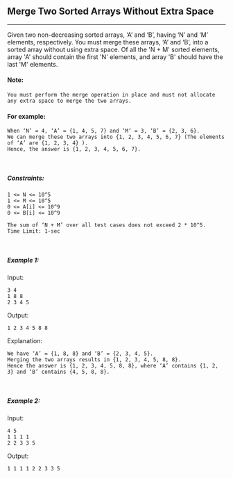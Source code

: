 <h2>Merge Two Sorted Arrays Without Extra Space</h2>

<hr>
Given two non-decreasing sorted arrays, ‘A’ and ‘B’, having ‘N’ and ‘M’ elements, respectively. You must merge these arrays, ‘A’ and ‘B’, into a sorted array without using extra space. Of all the 'N + M' sorted elements, array 'A' should contain the first 'N' elements, and array 'B' should have the last 'M' elements.

<h4 id="note">Note:</h4>

<pre><code>You must perform the merge operation in place and must not allocate any extra space to merge the two arrays.
</code></pre>

<h4 id="for-example">For example:</h4>

<pre><code>When ‘N’ = 4, ‘A’ = {1, 4, 5, 7} and ‘M’ = 3, ‘B’ = {2, 3, 6}. 
We can merge these two arrays into {1, 2, 3, 4, 5, 6, 7} (The elements of ‘A’ are {1, 2, 3, 4} ).
Hence, the answer is {1, 2, 3, 4, 5, 6, 7}.
</code></pre>

<br>

<h5>Constraints:</h5>

<pre><code>1 &lt;= N &lt;= 10^5
1 &lt;= M &lt;= 10^5
0 &lt;= A[i] &lt;= 10^9
0 &lt;= B[i] &lt;= 10^9

The sum of ‘N + M’ over all test cases does not exceed 2 * 10^5.
Time Limit: 1-sec
</code></pre>
<br>
<h5>Example 1:</h5>
Input:
<pre><code>3 4
1 8 8
2 3 4 5
</code></pre>
Output:
<pre><code>1 2 3 4 5 8 8
</code></pre>
Explanation:
<pre><code>We have ‘A’ = {1, 8, 8} and ‘B’ = {2, 3, 4, 5}. 
Merging the two arrays results in {1, 2, 3, 4, 5, 8, 8}.
Hence the answer is {1, 2, 3, 4, 5, 8, 8}, where ‘A’ contains {1, 2, 3} and ‘B’ contains {4, 5, 8, 8}.
</code></pre>
<br>
<h5>Example 2:</h5>
Input:
<pre><code>4 5
1 1 1 1 
2 2 3 3 5
</code></pre>
Output:
<pre><code>1 1 1 1 2 2 3 3 5
</code></pre>
